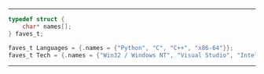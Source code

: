 ------------------------
```C
typedef struct {
    char* names[];
} faves_t;

faves_t Languages = {.names = {"Python", "C", "C++", "x86-64"}};
faves_t Tech = {.names = {"Win32 / Windows NT", "Visual Studio", "Intel oneAPI Toolkit"}};
```
--------------
